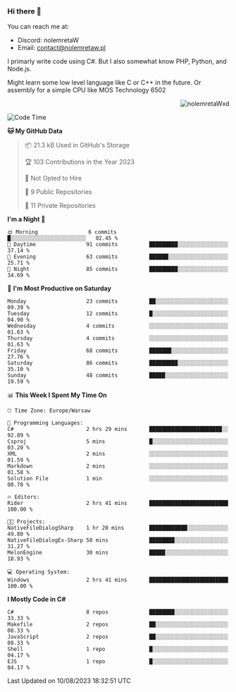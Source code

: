 ### Hi there 👋

You can reach me at:
 - Discord: nolemretaW
 - Email: contact@nolemretaw.pl
 
I primarly write code using C#. But I also somewhat know PHP, Python, and Node.js.

Might learn some low level language like C or C++ in the future. Or assembly for a simple CPU like MOS Technology 6502
 
<p align="right"><img src="https://komarev.com/ghpvc/?username=nolemretaWxd&amp;label=Profile%20views&amp;color=0e75b6&amp;style=flat" alt="nolemretaWxd" /></p>

<!--START_SECTION:waka-->
![Code Time](http://img.shields.io/badge/Code%20Time-54%20hrs%2020%20mins-blue)

**🐱 My GitHub Data** 

> 📦 21.3 kB Used in GitHub's Storage 
 > 
> 🏆 103 Contributions in the Year 2023
 > 
> 🚫 Not Opted to Hire
 > 
> 📜 9 Public Repositories 
 > 
> 🔑 11 Private Repositories 
 > 
**I'm a Night 🦉** 

```text
🌞 Morning                6 commits           █░░░░░░░░░░░░░░░░░░░░░░░░   02.45 % 
🌆 Daytime                91 commits          █████████░░░░░░░░░░░░░░░░   37.14 % 
🌃 Evening                63 commits          ██████░░░░░░░░░░░░░░░░░░░   25.71 % 
🌙 Night                  85 commits          █████████░░░░░░░░░░░░░░░░   34.69 % 
```
📅 **I'm Most Productive on Saturday** 

```text
Monday                   23 commits          ██░░░░░░░░░░░░░░░░░░░░░░░   09.39 % 
Tuesday                  12 commits          █░░░░░░░░░░░░░░░░░░░░░░░░   04.90 % 
Wednesday                4 commits           ░░░░░░░░░░░░░░░░░░░░░░░░░   01.63 % 
Thursday                 4 commits           ░░░░░░░░░░░░░░░░░░░░░░░░░   01.63 % 
Friday                   68 commits          ███████░░░░░░░░░░░░░░░░░░   27.76 % 
Saturday                 86 commits          █████████░░░░░░░░░░░░░░░░   35.10 % 
Sunday                   48 commits          █████░░░░░░░░░░░░░░░░░░░░   19.59 % 
```


📊 **This Week I Spent My Time On** 

```text
🕑︎ Time Zone: Europe/Warsaw

💬 Programming Languages: 
C#                       2 hrs 29 mins       ███████████████████████░░   92.89 % 
Csproj                   5 mins              █░░░░░░░░░░░░░░░░░░░░░░░░   03.20 % 
XML                      2 mins              ░░░░░░░░░░░░░░░░░░░░░░░░░   01.59 % 
Markdown                 2 mins              ░░░░░░░░░░░░░░░░░░░░░░░░░   01.58 % 
Solution File            1 min               ░░░░░░░░░░░░░░░░░░░░░░░░░   00.70 % 

🔥 Editors: 
Rider                    2 hrs 41 mins       █████████████████████████   100.00 % 

🐱‍💻 Projects: 
NativeFileDialogSharp    1 hr 20 mins        ████████████░░░░░░░░░░░░░   49.80 % 
NativeFileDialogEx-Sharp 50 mins             ████████░░░░░░░░░░░░░░░░░   31.27 % 
MelonEngine              30 mins             █████░░░░░░░░░░░░░░░░░░░░   18.93 % 

💻 Operating System: 
Windows                  2 hrs 41 mins       █████████████████████████   100.00 % 
```

**I Mostly Code in C#** 

```text
C#                       8 repos             ████████░░░░░░░░░░░░░░░░░   33.33 % 
Makefile                 2 repos             ██░░░░░░░░░░░░░░░░░░░░░░░   08.33 % 
JavaScript               2 repos             ██░░░░░░░░░░░░░░░░░░░░░░░   08.33 % 
Shell                    1 repo              █░░░░░░░░░░░░░░░░░░░░░░░░   04.17 % 
EJS                      1 repo              █░░░░░░░░░░░░░░░░░░░░░░░░   04.17 % 
```




 Last Updated on 10/08/2023 18:32:51 UTC
<!--END_SECTION:waka-->

